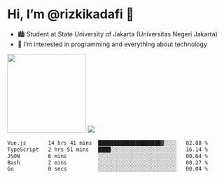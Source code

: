 # Hi, I’m @rizkikadafi 👋
- 🏙 Student at State University of Jakarta (Universitas Negeri Jakarta)
- 👀 I’m interested in programming and everything about technology
<img height="180em" src="https://github-readme-stats.vercel.app/api?username=rizkikadafi&show_icons=true&hide_border=true&&count_private=true&include_all_commits=true" />
<img src="https://github-readme-stats.vercel.app/api/top-langs/?username=rizkikadafi&show_icons=true&hide_border=true&&count_private=true&include_all_commits=true" />

<!--START_SECTION:waka-->

```txt
Vue.js       14 hrs 41 mins  ████████████████████▓░░░░   82.88 %
TypeScript   2 hrs 51 mins   ████░░░░░░░░░░░░░░░░░░░░░   16.14 %
JSON         6 mins          ░░░░░░░░░░░░░░░░░░░░░░░░░   00.64 %
Bash         2 mins          ░░░░░░░░░░░░░░░░░░░░░░░░░   00.27 %
Go           0 secs          ░░░░░░░░░░░░░░░░░░░░░░░░░   00.04 %
```

<!--END_SECTION:waka-->

<!---
rizkikadafi/rizkikadafi is a ✨ special ✨ repository because its `README.md` (this file) appears on your GitHub profile.
You can click the Preview link to take a look at your changes.
--->
